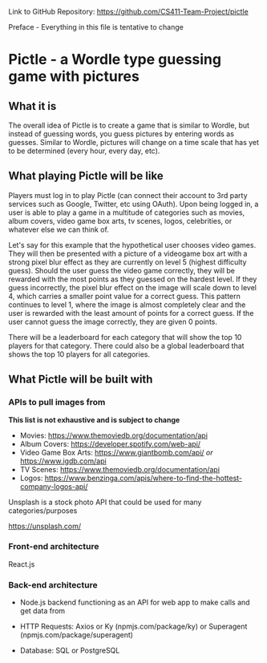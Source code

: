 Link to GitHub Repository: https://github.com/CS411-Team-Project/pictle

Preface - Everything in this file is tentative to change

# **Pictle - a Wordle type guessing game with pictures**

## What it is

The overall idea of Pictle is to create a game that is similar to Wordle, but instead of guessing words, you guess pictures by entering words as guesses. Similar to Wordle, pictures will change on a time scale that has yet to be determined (every hour, every day, etc). 

## What playing Pictle will be like

Players must log in to play Pictle (can connect their account to 3rd party services such as Google, Twitter, etc using OAuth). Upon being logged in, a user is able to play a game in a multitude of categories such as movies, album covers, video game box arts, tv scenes, logos, celebrities, or whatever else we can think of. 

Let's say for this example that the hypothetical user chooses video games. They will then be presented with a picture of a videogame box art with a strong pixel blur effect as they are currently on level 5 (highest difficulty guess). Should the user guess the video game correctly, they will be rewarded with the most points as they guessed on the hardest level. If they guess incorrectly, the pixel blur effect on the image will scale down to level 4, which carries a smaller point value for a correct guess. This pattern continues to level 1, where the image is almost completely clear and the user is rewarded with the least amount of points for a correct guess. If the user cannot guess the image correctly, they are given 0 points. 

There will be a leaderboard for each category that will show the top 10 players for that category. There could also be a global leaderboard that shows the top 10 players for all categories.

## What Pictle will be built with

### APIs to pull images from 

**This list is not exhaustive and is subject to change**

- Movies: https://www.themoviedb.org/documentation/api
- Album Covers: https://developer.spotify.com/web-api/
- Video Game Box Arts: https://www.giantbomb.com/api/ *or* https://www.igdb.com/api
- TV Scenes: https://www.themoviedb.org/documentation/api
- Logos: https://www.benzinga.com/apis/where-to-find-the-hottest-company-logos-api/


Unsplash is a stock photo API that could be used for many categories/purposes

https://unsplash.com/

### Front-end architecture

React.js

### Back-end architecture

- Node.js backend functioning as an API for web app to make calls and get data from

- HTTP Requests: Axios or Ky (npmjs.com/package/ky) or Superagent (npmjs.com/package/superagent)

- Database: SQL or PostgreSQL 






